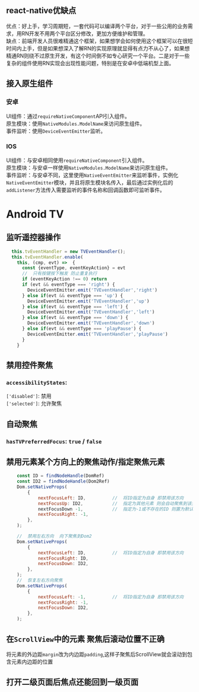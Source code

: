 ## react-native优缺点
优点：好上手，学习周期短，一套代码可以编译两个平台，对于一些公用的业务需求，用RN开发不用两个平台区分修改，更加方便维护和管理。   
缺点：前端开发人员很难精通这个框架，如果想学会如何使用这个框架可以在很短时间内上手，但是如果想深入了解RN的实现原理就显得有点力不从心了，如果想精通RN则绕不过原生开发，有这个时间倒不如专心研究一个平台。二是对于一些复杂的组件使用RN实现会出现性能问题，特别是在安卓中低端机型上面。

## 接入原生组件
### 安卓
UI组件：通过`requireNativeComponent`API引入组件。    
原生模块：使用`NativeModules.ModelName`来访问原生组件。    
事件监听：使用`DeviceEventEmitter`监听。   

### IOS
UI组件：与安卓相同使用`requireNativeComponent`引入组件。    
原生模块：与安卓一样使用`NativeModules.ModelName`来访问原生组件。    
事件监听：与安卓不同，这里使用`NativeEventEmitter`来监听事件，实例化`NativeEventEmitter`模块，并且将原生模块名传入，最后通过实例化后的`addListener`方法传入需要监听的事件名称和回调函数即可监听事件。   

# Android TV

## 监听遥控器操作
```javascript
  this.tvEventHandler = new TVEventHandler();
  this.tvEventHandler.enable(
    this, (cmp, evt) =>  {
      const {eventType, eventKeyAction} = evt
      //  只有按键按下触发 防止重复执行
      if (eventKeyAction !== 0) return
      if (evt && eventType === 'right') {
        DeviceEventEmitter.emit('TVEventHandler','right')
      } else if(evt && eventType === 'up') {
        DeviceEventEmitter.emit('TVEventHandler','up')
      } else if(evt && eventType === 'left') {
        DeviceEventEmitter.emit('TVEventHandler','left')
      } else if(evt && eventType === 'down') {
        DeviceEventEmitter.emit('TVEventHandler','down')
      } else if(evt && eventType === 'playPause') {
        DeviceEventEmitter.emit('TVEventHandler','playPause')
      }
    }
```

##  禁用控件聚焦
### `accessibilityStates`:       
`['disabled']`: 禁用     
`['selected']`: 允许聚焦   

##  自动聚焦
### `hasTVPreferredFocus`: `true` / `false`

##  禁用元素某个方向上的聚焦动作/指定聚焦元素
```javascript
    const ID = findNodeHandle(DomRef)
    const ID2 = findNodeHandle(Dom2Ref)
    Dom.setNativeProps(
        {
            nextFocusLeft: ID,          //  将ID指定为自身 即禁用该方向          
            nextFocusUp: ID2,           //  指定为其他元素 则会自动聚焦到该元素身上
            nextFocusDown -1,           //  指定为-1或不存在的ID 则置为默认操作
            nextFocusRight: -1, 
        },
    );

    //  禁用左右方向  向下聚焦到Dom2
    Dom.setNativeProps(
        {
            nextFocusLeft: ID,          //  将ID指定为自身 即禁用该方向          
            nextFocusRight: ID, 
            nextFocusDown: ID2,
        },
    );
    //  恢复左右方向聚焦
    Dom.setNativeProps(
        {
            nextFocusLeft: -1,          //  将ID指定为自身 即禁用该方向          
            nextFocusRight: -1, 
            nextFocusDown: ID2,
        },
    );
```

##  在`ScrollView`中的元素 聚焦后滚动位置不正确
将元素的外边距`margin`改为内边距`padding`,这样子聚焦后ScrollView就会滚动到包含元素内边距的位置

##  打开二级页面后焦点还能回到一级页面

 

